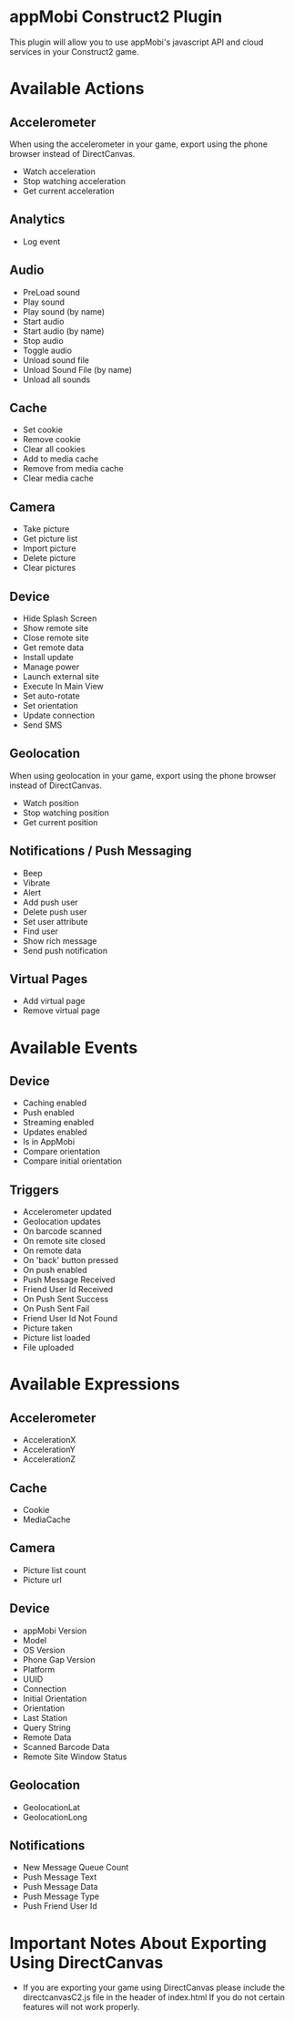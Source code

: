 appMobi Construct2 Plugin
=========================

This plugin will allow you to use appMobi's javascript API and cloud services in your Construct2 game.

Available Actions
=================

Accelerometer
-------------
When using the accelerometer in your game, export using the phone browser instead of DirectCanvas.
- Watch acceleration
- Stop watching acceleration
- Get current acceleration

Analytics
---------
- Log event

Audio
-----
- PreLoad sound
- Play sound
- Play sound (by name)
- Start audio
- Start audio (by name)
- Stop audio
- Toggle audio
- Unload sound file
- Unload Sound File (by name)
- Unload all sounds

Cache
-----
- Set cookie
- Remove cookie
- Clear all cookies
- Add to media cache
- Remove from media cache
- Clear media cache

Camera
------
- Take picture
- Get picture list
- Import picture
- Delete picture
- Clear pictures

Device
------
- Hide Splash Screen
- Show remote site
- Close remote site
- Get remote data
- Install update
- Manage power
- Launch external site
- Execute In Main View
- Set auto-rotate
- Set orientation
- Update connection
- Send SMS

Geolocation
-----------
When using geolocation in your game, export using the phone browser instead of DirectCanvas.
- Watch position
- Stop watching position
- Get current position

Notifications / Push Messaging
------------------------------
- Beep
- Vibrate
- Alert
- Add push user
- Delete push user
- Set user attribute
- Find user
- Show rich message
- Send push notification

Virtual Pages
-------------
- Add virtual page
- Remove virtual page



Available Events
=====================

Device
------
- Caching enabled
- Push enabled
- Streaming enabled
- Updates enabled
- Is in AppMobi
- Compare orientation
- Compare initial orientation

Triggers
--------
- Accelerometer updated
- Geolocation updates
- On barcode scanned
- On remote site closed
- On remote data
- On 'back' button pressed
- On push enabled
- Push Message Received
- Friend User Id Received
- On Push Sent Success
- On Push Sent Fail
- Friend User Id Not Found
- Picture taken
- Picture list loaded
- File uploaded

Available Expressions
=====================

Accelerometer
-------------
- AccelerationX
- AccelerationY
- AccelerationZ

Cache
-----
- Cookie
- MediaCache

Camera
------
- Picture list count
- Picture url

Device
------
- appMobi Version
- Model
- OS Version
- Phone Gap Version
- Platform
- UUID
- Connection
- Initial Orientation
- Orientation
- Last Station
- Query String
- Remote Data
- Scanned Barcode Data
- Remote Site Window Status

Geolocation
-----------
- GeolocationLat
- GeolocationLong

Notifications
-------------
- New Message Queue Count
- Push Message Text
- Push Message Data
- Push Message Type
- Push Friend User Id



Important Notes About Exporting Using DirectCanvas
=================================================
- If you are exporting your game using DirectCanvas please include the directcanvasC2.js file in the header of index.html If you do not certain features will not work properly.